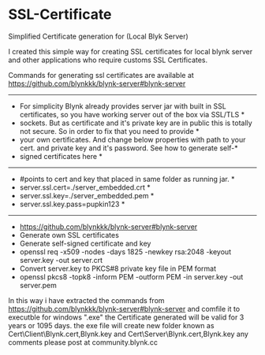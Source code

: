# SSL-Certificate
Simplified Certificate generation for (Local Blyk Server)

I created this simple way for creating SSL certificates for local blynk server and other applications
who require customs SSL Certificates.

 Commands for generating ssl certificates are available at https://github.com/blynkkk/blynk-server#blynk-server

******************************************************************************************************************************************
* For simplicity Blynk already provides server jar with built in SSL certificates, so you have working server out of the box via SSL/TLS *
* sockets. But as certificate and it's private key are in public this is totally not secure. So in order to fix that you need to provide *
* your own certificates. And change below properties with path to your cert. and private key and it's password. See how to generate self-*
* signed certificates here                                                                                                               *
* ****************************************************************************************************************************************
* #points to cert and key that placed in same folder as running jar.                                                                    * 
* server.ssl.cert=./server_embedded.crt                                                                                                  *
* server.ssl.key=./server_embedded.pem                                                                                                   *
* server.ssl.key.pass=pupkin123                                                                                                          *
******************************************************************************************************************************************
* https://github.com/blynkkk/blynk-server#blynk-server
* Generate own SSL certificates
* Generate self-signed certificate and key
* openssl req -x509 -nodes -days 1825 -newkey rsa:2048 -keyout server.key -out server.crt
* Convert server.key to PKCS#8 private key file in PEM format
* openssl pkcs8 -topk8 -inform PEM -outform PEM -in server.key -out server.pem

In this way i have extracted the commands from https://github.com/blynkkk/blynk-server#blynk-server and comfile it to executble 
for windows ".exe" the Certificate generated will be valid for 3 years or 1095 days.
the exe file will create new folder known as Cert\Client\Blynk.cert,Blynk.key and Cert\Server\Blynk.cert,Blynk.key
any comments please post at community.blynk.cc
